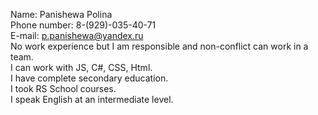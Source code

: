 Name: Panishewa Polina<br/>
Phone number: 8-(929)-035-40-71<br/>
E-mail: p.panishewa@yandex.ru<br/>
No work experience but I am responsible and non-conflict can work in a team.<br/>
I can work with JS, C#, CSS, Html.<br/>
I have complete secondary education.<br/>
I took RS School courses.<br/>
I speak English at an intermediate level.<br/>
